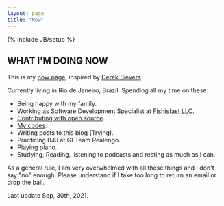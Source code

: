 ```yaml
---
layout: page
title: "Now"
---
```

{% include JB/setup %}

## WHAT I'M DOING NOW

This is my [now page][now], inspired by [Derek Sievers][derek].

Currently living in Rio de Janeiro, Brazil. Spending all my time on these:

* Being happy with my family.
* Working as Software Development Specialist at [Fishisfast LLC][working].
* [Contributing with open source][contributions].
* [My codes][github].
* Writing posts to this blog (Trying).
* Practicing BJJ at GFTeam Realengo.
* Playing piano.
* Studying, Reading, listening to podcasts and resting as much as I can.

As a general rule, I am very overwhelmed with all these things and I don't say "no" enough. Please understand if I take too long to return an email or drop the ball.

Last update Sep, 30th, 2021.

[now]: http://nownownow.com/about
[derek]: https://sivers.org/now
[working]: https://fishisfast.com
[contributions]: https://github.com/search?p=1&q=is%3Apr+is%3Amerged+author%3Atinogomes&type=Issues
[github]: https://github.com/tinogomes
